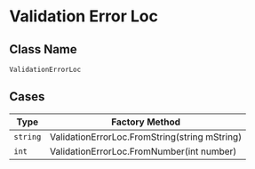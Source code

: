 
# Validation Error Loc

## Class Name

`ValidationErrorLoc`

## Cases

| Type | Factory Method |
|  --- | --- |
| `string` | ValidationErrorLoc.FromString(string mString) |
| `int` | ValidationErrorLoc.FromNumber(int number) |

